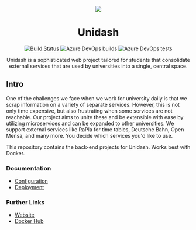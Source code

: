 <center>
<img src="https://messmerized.sharepoint.com/sites/Unidash/Shared%20Documents/Ressourcen/Logos/logo_ud_glyph_rounded-64.png">
<h1>Unidash</h1>

[![Build Status](https://dev.azure.com/foodies-inc/Unidash/_apis/build/status/unidash-backend?branchName=dev&stageName=Build&jobName=Build%20Docker%20Images)](https://dev.azure.com/foodies-inc/Unidash/_build/latest?definitionId=2&branchName=dev) ![Azure DevOps builds](https://img.shields.io/azure-devops/build/foodies-inc/unidash/2) ![Azure DevOps tests](https://img.shields.io/azure-devops/tests/foodies-inc/unidash/2)

Unidash is a sophisticated web project tailored for students that consolidate external services that are used by universities into a single, central space.
</center>

## Intro
One of the challenges we face when we work for university daily is that we scrap information on a variety of separate services. However, this is not only time expensive, but also frustrating when some services are not reachable. Our project aims to unite these and be extensible with ease by utilizing microservices and can be expanded to other universities. We support external services like RaPla for time tables, Deutsche Bahn, Open Mensa, and many more. You decide which services you'd like to use.

This repository contains the back-end projects for Unidash. Works best with Docker.

### Documentation
- [Configuration](docs/Configuration.md)
- [Deployment](docs/Deployment.md)

### Further Links
- [Website](https://unidash.top)
- [Docker Hub](https://hub.docker.com/u/unidash)

